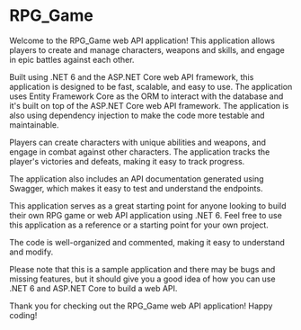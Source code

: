 # RPG_Game
Welcome to the RPG_Game web API application! This application allows players to create and manage characters, weapons and skills, and engage in epic battles against each other.

Built using .NET 6 and the ASP.NET Core web API framework, this application is designed to be fast, scalable, and easy to use. The application uses Entity Framework Core as the ORM to interact with the database and it's built on top of the ASP.NET Core web API framework. The application is also using dependency injection to make the code more testable and maintainable.

Players can create characters with unique abilities and weapons, and engage in combat against other characters. The application tracks the player's victories and defeats, making it easy to track progress.

The application also includes an API documentation generated using Swagger, which makes it easy to test and understand the endpoints.

This application serves as a great starting point for anyone looking to build their own RPG game or web API application using .NET 6. Feel free to use this application as a reference or a starting point for your own project.

The code is well-organized and commented, making it easy to understand and modify.

Please note that this is a sample application and there may be bugs and missing features, but it should give you a good idea of how you can use .NET 6 and ASP.NET Core to build a web API.

Thank you for checking out the RPG_Game web API application! Happy coding!
